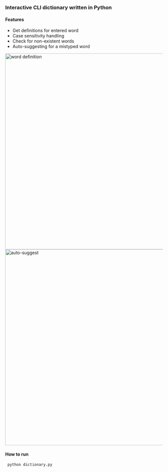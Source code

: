 ### Interactive CLI dictionary written in Python

#### Features

* Get definitions for entered word
* Case sensitivity handling
* Check for non-existent words
* Auto-suggesting for a mistyped word

<img width="627" alt="word definition" src="https://user-images.githubusercontent.com/39765499/50377866-46040e80-061d-11e9-91c1-27d2fcb04f63.png">
<img width="627" alt="auto-suggest" src="https://user-images.githubusercontent.com/39765499/50377865-46040e80-061d-11e9-88bd-cc0702aec589.png">

#### How to run
``` python dictionary.py```
